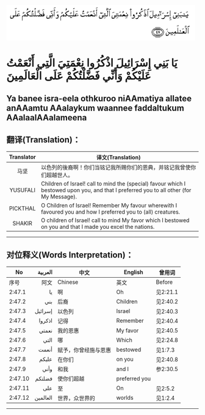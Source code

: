 ![002:047](images/002_047.gif)

#  يَا بَنِي إِسْرَائِيلَ اذْكُرُوا نِعْمَتِيَ الَّتِي أَنْعَمْتُ عَلَيْكُمْ وَأَنِّي فَضَّلْتُكُمْ عَلَى الْعَالَمِينَ 

## Ya banee isra-eela othkuroo niAAmatiya allatee anAAamtu AAalaykum waannee faddaltukum AAalaalAAalameena

## 翻译(Translation)：

| Translator | 译文(Translation)                                            |
|:----------:| ------------------------------------------------------------ |
| 马坚       | 以色列的後裔啊！你们当铭记我所赐你们的恩典，并铭记我曾使你们超越世人。 |
| YUSUFALI   | Children of Israel! call to mind the (special) favour which I bestowed upon you, and that I preferred you to all other (for My Message). |
| PICKTHAL   | O Children of Israel! Remember My favour wherewith I favoured you and how I preferred you to (all) creatures. |
| SHAKIR     | O children of Israel! call to mind My favor which I bestowed on you and that I made you excel the nations. |

---

## 对位释义(Words Interpretation)：

| No      | العربية  | 中文                 | English       | 曾用词   |
| ------- | --------:| -------------------- | ------------- | -------- |
| 序号    | 阿文     | Chinese              | 英文          | Before   |
| 2:47.1  | يا       | 啊                   | Oh            | 见2:21.1 |
| 2:47.2  | بني      | 后裔                 | Children      | 见2:40.2 |
| 2:47.3  | إسرائيل  | 以色列               | Israel        | 见2:40.3 |
| 2:47.4  | اذكروا   | 记得                 | Remember      | 见2:40.4 |
| 2:47.5  | نعمتي    | 我的恩惠             | My favor      | 见2:40.5 |
| 2:47.6  | التي     | 哪                   | Which         | 见2:24.8 |
| 2:47.7  | أنعمت    | 赋予，你曾经施与恩惠 | bestowed      | 见1:7.3  |
| 2:47.8  | عليكم    | 在你们               | on you        | 见2:40.8 |
| 2:47.9  | وأني     | 和我                 | and I         | 参2:30.5 |
| 2:47.10 | فضلتكم   | 使你们超越           | preferred you |          |
| 2:47.11 | على      | 至                   | On            | 见2:5.2  |
| 2:47.12 | العالمين | 世界，众世界的       | worlds        | 见1:2.4  |

---
